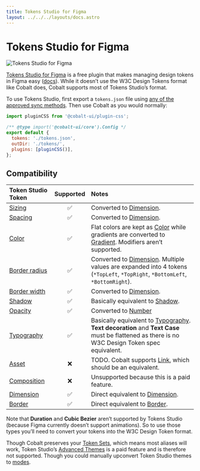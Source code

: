 ```yaml
---
title: Tokens Studio for Figma
layout: ../../../layouts/docs.astro
---
```


# Tokens Studio for Figma

![Tokens Studio for Figma](/images/tokens-studio-for-figma.png)

[Tokens Studio for Figma](https://tokens.studio/) is a free plugin that makes managing design tokens in Figma easy ([docs](https://docs.tokens.studio/)). While it doesn’t use the W3C Design Tokens format like Cobalt does, Cobalt supports most of Tokens Studio’s format.

To use Tokens Studio, first export a `tokens.json` file using [any of the approved sync methods](https://docs.tokens.studio/sync/sync). Then use Cobalt as you would normally:

```js
import pluginCSS from '@cobalt-ui/plugin-css';

/** @type import('@cobalt-ui/core').Config */
export default {
  tokens: './tokens.json',
  outDir: './tokens/',
  plugins: [pluginCSS()],
};
```

## Compatibility

| Token Studio Token                                                                | Supported | Notes                                                                                                                                                                    |
| :-------------------------------------------------------------------------------- | :-------: | :----------------------------------------------------------------------------------------------------------------------------------------------------------------------- |
| [Sizing](https://docs.tokens.studio/available-tokens/sizing-tokens)               |    ✅     | Converted to [Dimension](/docs/tokens/#dimension).                                                                                                                       |
| [Spacing](https://docs.tokens.studio/available-tokens/spacing-tokens)             |    ✅     | Converted to [Dimension](/docs/tokens/#dimension).                                                                                                                       |
| [Color](https://docs.tokens.studio/available-tokens/color-tokens)                 |    ✅     | Flat colors are kept as [Color](/docs/tokens/#color) while gradients are converted to [Gradient](/docs/tokens/#gradient). Modifiers aren’t supported.                    |
| [Border radius](https://docs.tokens.studio/available-tokens/border-radius-tokens) |    ✅     | Converted to [Dimension](/docs/tokens/#dimension). Multiple values are expanded into 4 tokens (`*TopLeft`, `*TopRight`, `*BottomLeft`, `*BottomRight`).                  |
| [Border width](https://docs.tokens.studio/available-tokens/border-width-tokens)   |    ✅     | Converted to [Dimension](/docs/tokens/#dimension).                                                                                                                       |
| [Shadow](https://docs.tokens.studio/available-tokens/shadow-tokens)               |    ✅     | Basically equivalent to [Shadow](/docs/tokens/#shadow).                                                                                                                  |
| [Opacity](https://docs.tokens.studio/available-tokens/opacity-tokens)             |    ✅     | Converted to [Number](/docs/tokens/#number)                                                                                                                              |
| [Typography](https://docs.tokens.studio/available-tokens/typography-tokens)       |    ✅     | Basically equivalent to [Typography](/docs/tokens/#typography). **Text decoration** and **Text Case** must be flattened as there is no W3C Design Token spec equivalent. |
| [Asset](https://docs.tokens.studio/available-tokens/asset-tokens)                 |    ❌     | TODO. Cobalt supports [Link](/docs/tokens/#link), which should be an equivalent.                                                                                         |
| [Composition](https://docs.tokens.studio/available-tokens/composition-tokens)     |    ❌     | Unsupported because this is a paid feature.                                                                                                                              |
| [Dimension](https://docs.tokens.studio/available-tokens/dimension-tokens)         |    ✅     | Direct equivalent to [Dimension](/docs/tokens/#dimension).                                                                                                               |
| [Border](https://docs.tokens.studio/available-tokens/border-tokens)               |    ✅     | Direct equivalent to [Border](/docs/tokens/#border).                                                                                                                     |

Note that **Duration** and **Cubic Bezier** aren’t supported by Tokens Studio (because Figma currently doesn’t support animations). So to use those types you’ll need to convert your tokens into the W3C Design Token format.

Though Cobalt preserves your [Token Sets](https://docs.tokens.studio/themes/token-sets), which means most aliases will work, Token Studio’s [Advanced Themes](https://docs.tokens.studio/themes/themes-pro) is a paid feature and is therefore not supported. Though you could manually upconvert Token Studio themes to [modes](http://localhost:3000/docs/tokens/#modes).
